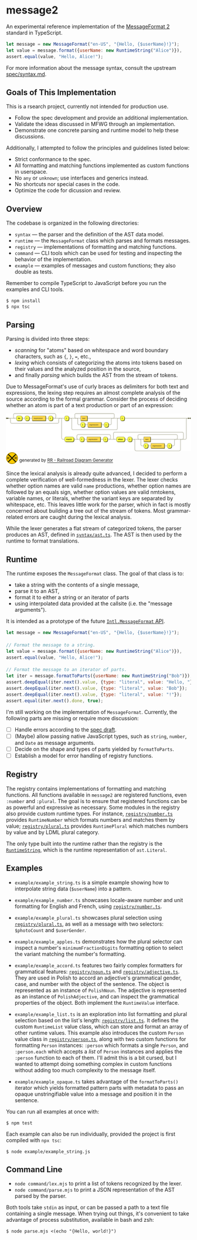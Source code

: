 # message2

An experimental reference implementation of the [MessageFormat 2](https://github.com/unicode-org/message-format-wg) standard in TypeScript.

```js
let message = new MessageFormat("en-US", "{Hello, {$userName}!}");
let value = message.format({userName: new RuntimeString("Alice")}),
assert.equal(value, "Hello, Alice!");
```

For more information about the message syntax, consult the upstream [spec/syntax.md](https://github.com/unicode-org/message-format-wg/blob/main/spec/syntax.md).

## Goals of This Implementation

This is a rsearch project, currently not intended for production use.

* Follow the spec development and provide an additional implementation.
* Validate the ideas discussed in MFWG through an implementation.
* Demonstrate one concrete parsing and runtime model to help these discussions.

Additionally, I attempted to follow the principles and guidelines listed below:

* Strict conformance to the spec.
* All formatting and matching functions implemented as custom functions in userspace.
* No `any` or `unknown`; use interfaces and generics instead.
* No shortcuts nor special cases in the code.
* Optimize the code for dicussion and review.

## Overview

The codebase is organized in the following directories:

* `syntax` — the parser and the definition of the AST data model.
* `runtime` — the `MessageFormat` class which parses and formats messages.
* `registry` — implementations of formatting and matching functions.
* `command` — CLI tools which can be used for testing and inspecting the behavior of the implementation.
* `example` — examples of messages and custom functions; they also double as tests.

Remember to compile TypeScript to JavaScript before you run the examples and CLI tools.

    $ npm install
	$ npx tsc

## Parsing

Parsing is divided into three steps:

* *scanning* for "atoms" based on whitespace and word boundary characters, such as `{`, `}`, `=`, etc.,
* *lexing* which consists of categorizing the atoms into tokens based on their values and the analyzed position in the source,
* and finally *parsing* which builds the AST from the stream of tokens.

Due to MessageFormat's use of curly braces as delimiters for both text and expressions, the lexing step requires an almost complete analysis of the source according to the formal grammar. Consider the process of deciding whether an atom is part of a text production or part of an expression:

![message](diagram/message.svg)
![Railroad-Diagram-Generator](diagram/Railroad-Diagram-Generator.svg) <sup>generated by [RR - Railroad Diagram Generator](https://bottlecaps.de/rr/ui)</sup>

Since the lexical analysis is already quite advanced, I decided to perform a complete verification of well-formedness in the lexer. The lexer checks whether option names are valid `name` productions, whether option names are followed by an equals sign, whether option values are valid nmtokens, variable names, or literals, whether the variant keys are separated by whitespace, etc. This leaves little work for the parser, which in fact is mostly concerned about building a tree out of the stream of tokens. Most grammar-related errors are caught during the lexical analysis.

While the lexer generates a flat stream of categorized tokens, the parser produces an AST, defined in [`syntax/ast.ts`](syntax/ast.ts). The AST is then used by the runtime to format translations.

## Runtime

The runtime exposes the `MessageFormat` class. The goal of that class is to:

* take a string with the contents of a single message,
* parse it to an AST,
* format it to either a string or an iterator of parts
* using interpolated data provided at the callsite (i.e. the "message arguments").

It is intended as a prototype of the future [`Intl.MessageFormat` API](https://github.com/tc39/proposal-intl-messageformat).

```js
let message = new MessageFormat("en-US", "{Hello, {$userName}!}");

// Format the message to a string.
let value = message.format({userName: new RuntimeString("Alice")}),
assert.equal(value, "Hello, Alice!");

// Format the message to an iterator of parts.
let iter = message.formatToParts({userName: new RuntimeString("Bob")});
assert.deepEqual(iter.next().value, {type: "literal", value: "Hello, "});
assert.deepEqual(iter.next().value, {type: "literal", value: "Bob"});
assert.deepEqual(iter.next().value, {type: "literal", value: "!"});
assert.equal(iter.next().done, true);
```

I'm still working on the implementation of `MessageFormat`. Currently, the following parts are missing or require more discussion:

- [ ] Handle errors according to the [spec draft](https://github.com/unicode-org/message-format-wg/blob/main/spec/formatting.md#error-handling).
- [ ] (Maybe) allow passing native JavaScript types, such as `string`, `number`, and `Date` as message arguments. 
- [ ] Decide on the shape and types of parts yielded by `formatToParts`.
- [ ] Establish a model for error handling of registry functions.

## Registry

The registry contains implementations of formatting and matching functions. All functions available in `message2` are registered functions, even `:number` and `:plural`. The goal is to ensure that registered functions can be as powerful and expressive as necessary. Some modules in the registry also provide custom runtime types. For instance, [`registry/number.ts`](registry/number.ts) provides `RuntimeNumber` which formats numbers and matches them by value; [`registry/plural.ts`](registry/plural.ts) provides `RuntimePlural` which matches numbers by value and by LDML plural category.

The only type built into the runtime rather than the registry is the [`RuntimeString`](runtime/RuntimeString.js), which is the runtime representation of `ast.Literal`.

## Examples

* `example/example_string.ts` is a simple example showing how to interpolate string data (`$userName`) into a pattern.

* `example/example_number.ts` showcases locale-aware number and unit formatting for English and French, using [`registry/number.ts`](registry/number.ts).

* `example/example_plural.ts` showcases plural selection using [`registry/plural.ts`](registry/plural.ts), as well as a message with two selectors: `$photoCount` and `$userGender`.

* `example/example_apples.ts` demonstrates how the plural selector can inspect a number's `minimumFractionDigits` formatting option to select the variant matching the number's formatting.

* `example/example_accord.ts` features two fairly complex formatters for grammatical features: [`registry/noun.ts`](registry/noun.ts) and [`registry/adjective.ts`](registry/adjective.ts). They are used in Polish to accord an adjective's grammatical gender, case, and number with the object of the sentence. The object is represented as an instance of `PolishNoun`. The adjective is represented as an instance of `PolishAdjective`, and can inspect the grammatical properties of the object. Both implement the `RuntimeValue` interface.

* `example/example_list.ts` is an exploration into list formatting and plural selection based on the list's length: [`registry/list.ts`](registry/list.ts). It defines the custom `RuntimeList` value class, which can store and format an array of other runtime values. This example also introduces the custom `Person` value class in [`registry/person.ts`](registry/person.ts), along with two custom functions for formatting `Person` instances: `:person` which formats a single `Person`, and `:person.each` which accepts a *list* of `Person` instances and applies the `:person` function to each of them. I'll admit this is a bit cursed, but I wanted to attempt doing something complex in custom functions without adding too much complexity to the message itself.

* `example/example_opaque.ts` takes advantage of the `formatToParts()` iterator which yields formatted pattern parts with metadata to pass an opaque unstringifiable value into a message and position it in the sentence.

You can run all examples at once with:

    $ npm test

Each example can also be run individually, provided the project is first compiled with `npx tsc`:

    $ node example/example_string.js

## Command Line

* `node command/lex.mjs` to print a list of tokens recognized by the lexer.
* `node command/parse.mjs` to print a JSON representation of the AST parsed by the parser.

Both tools take `stdin` as input, or can be passed a path to a text file containing a single message. When trying out things, it's convenient to take advantage of process substitution, available in bash and zsh:

    $ node parse.mjs <(echo "{Hello, world!}")
